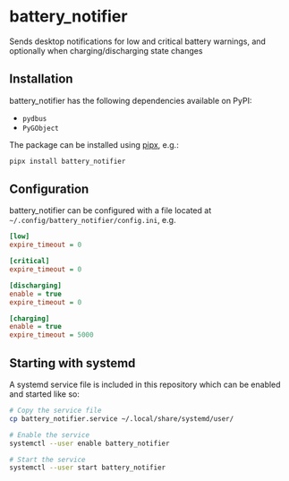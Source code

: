 # battery_notifier

Sends desktop notifications for low and critical battery warnings, and optionally when charging/discharging state
changes

## Installation

battery_notifier has the following dependencies available on PyPI:

- `pydbus`
- `PyGObject`

The package can be installed using [pipx](https://pipx.pypa.io/stable/installation/), e.g.:

```bash
pipx install battery_notifier
```

## Configuration

battery_notifier can be configured with a file located at `~/.config/battery_notifier/config.ini`, e.g.

```ini
[low]
expire_timeout = 0

[critical]
expire_timeout = 0

[discharging]
enable = true
expire_timeout = 0

[charging]
enable = true
expire_timeout = 5000
```

## Starting with systemd

A systemd service file is included in this repository which can be enabled and started like so:

```bash
# Copy the service file
cp battery_notifier.service ~/.local/share/systemd/user/

# Enable the service
systemctl --user enable battery_notifier

# Start the service
systemctl --user start battery_notifier
```
